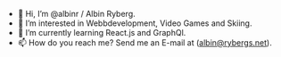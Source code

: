 - 👋 Hi, I’m @albinr / Albin Ryberg.
- 👀 I’m interested in Webbdevelopment, Video Games and Skiing.
- 🌱 I’m currently learning React.js and GraphQl.
- 📫 How do you reach me? Send me an E-mail at (albin@rybergs.net).
